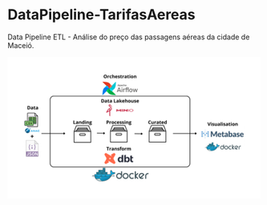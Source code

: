 # DataPipeline-TarifasAereas
Data Pipeline ETL - Análise do preço das passagens aéreas da cidade de Maceió.

![Data Pipeline ETL](img/dataPipeline.png)
